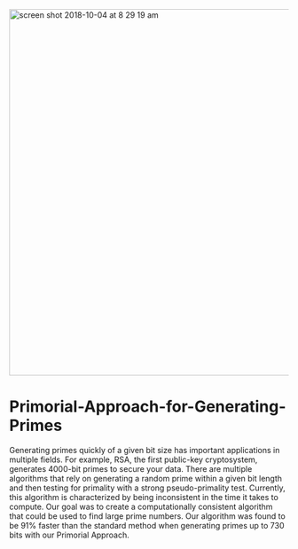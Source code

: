 <img width="661" alt="screen shot 2018-10-04 at 8 29 19 am" src="https://user-images.githubusercontent.com/30800738/46478534-cea7a700-c7b2-11e8-8758-a6ab28f11871.png">

# Primorial-Approach-for-Generating-Primes
Generating primes quickly of a given bit size has important applications in multiple fields. For example, RSA, the first public-key cryptosystem, generates 4000-bit primes to secure your data. There are multiple algorithms that rely on generating a random prime within a given bit length and then testing for primality with a strong pseudo-primality test. Currently, this algorithm is characterized by being inconsistent in the time it takes to compute. Our goal was to create a computationally consistent algorithm that could be used to find large prime numbers. Our algorithm was found to be 91% faster than the standard method when generating primes up to 730 bits with our Primorial Approach.


